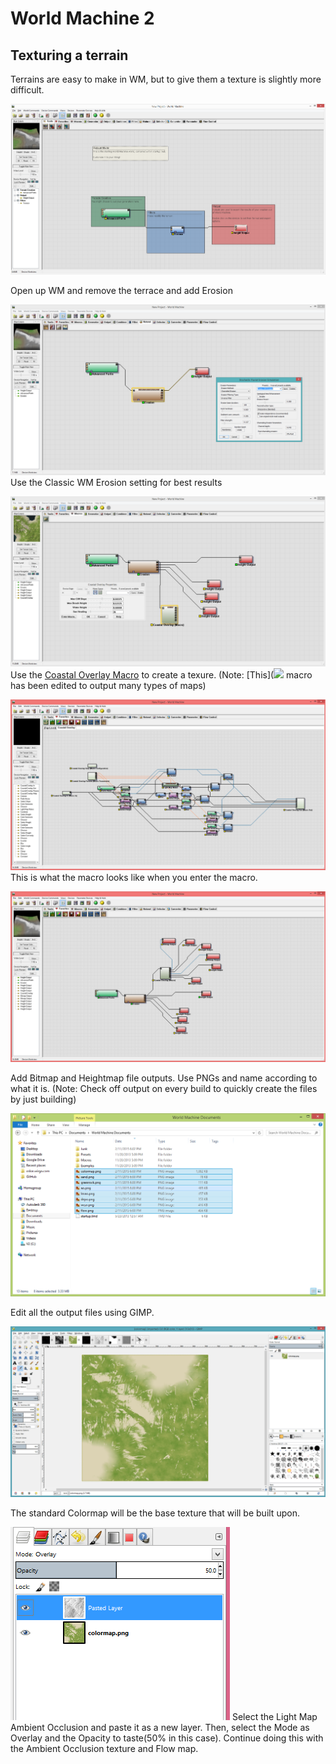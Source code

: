 # World Machine 2
## Texturing a terrain
Terrains are easy to make in WM, but to give them a texture is slightly more difficult.

![](wmstartup.PNG)

Open up WM and remove the terrace and add Erosion

![](erosion.PNG)
Use the Classic WM Erosion setting for best results

![](maps+co.PNG)
Use the [Coastal Overlay Macro](http://www.world-machine.com/library/index.php?entry=47&focus=1) to create a texure. (Note: [This](![](software/worldmachine2/CoastalOverlay.dev) macro has been edited to output many types of maps)

![](co.PNG)
This is what the macro looks like when you enter the macro.

![](final.PNG)

Add Bitmap and Heightmap file outputs. Use PNGs and name according to what it is. (Note: Check off output on every build to quickly create the files by just building)

![](edit.PNG)

Edit all the output files using GIMP.

![](cm.PNG)

The standard Colormap will be the base texture that will be built upon.

![](overlayopacity.PNG)
Select the Light Map Ambient Occlusion and paste it as a new layer. Then, select the Mode as Overlay and the Opacity to taste(50% in this case). Continue doing this with the Ambient Occlusion texture and Flow map. 

